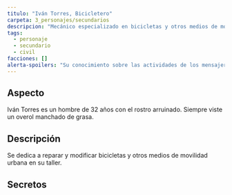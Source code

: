 ```yaml
---
titulo: "Iván Torres, Bicicletero"
carpeta: 3_personajes/secundarios
descripcion: "Mecánico especializado en bicicletas y otros medios de movilidad urbana, con un profundo conocimiento de la red de mensajeros de la ciudad."
tags:
  - personaje
  - secundario
  - civil
facciones: []
alerta-spoilers: "Su conocimiento sobre las actividades de los mensajeros es un secreto que podría ser peligroso."
---
```


## Aspecto

Iván Torres es un hombre de 32 años con el rostro arruinado. Siempre viste un overol manchado de grasa.

## Descripción

Se dedica a reparar y modificar bicicletas y otros medios de movilidad urbana en su taller.

## Secretos

